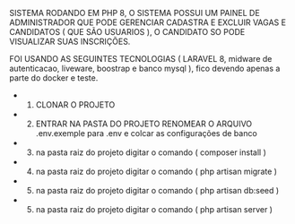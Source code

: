 SISTEMA RODANDO EM PHP 8, O SISTEMA POSSUI UM PAINEL DE ADMINISTRADOR QUE PODE GERENCIAR CADASTRA E EXCLUIR VAGAS E CANDIDATOS ( QUE SÃO USUARIOS ),
O CANDIDATO SO PODE VISUALIZAR SUAS INSCRIÇÕES.

FOI USANDO AS SEGUINTES TECNOLOGIAS ( LARAVEL 8, midware de autenticacao, liveware, boostrap e banco mysql ), fico devendo apenas a parte do docker e teste. 

- 1) CLONAR O PROJETO 
- 2) ENTRAR NA PASTA DO PROJETO RENOMEAR O ARQUIVO .env.exemple para .env e colcar as configurações de banco
- 3) na pasta raiz do projeto digitar o comando ( composer install )
- 4) na pasta raiz do projeto digitar o comando ( php artisan migrate )
- 5) na pasta raiz do projeto digitar o comando ( php artisan db:seed )
- 5) na pasta raiz do projeto digitar o comando ( php artisan server )
